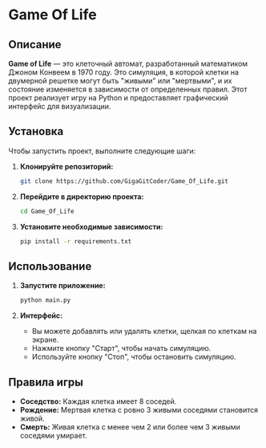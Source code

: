 # Game Of Life

## Описание

**Game of Life** — это клеточный автомат, разработанный математиком Джоном Конвеем в 1970 году. Это симуляция, в которой клетки на двумерной решетке могут быть "живыми" или "мертвыми", и их состояние изменяется в зависимости от определенных правил. Этот проект реализует игру на Python и предоставляет графический интерфейс для визуализации.

## Установка

Чтобы запустить проект, выполните следующие шаги:

1. **Клонируйте репозиторий:**

   ```bash
   git clone https://github.com/GigaGitCoder/Game_Of_Life.git
   ```

2. **Перейдите в директорию проекта:**

   ```bash
   cd Game_Of_Life
   ```

3. **Установите необходимые зависимости:**

   ```bash
   pip install -r requirements.txt
   ```

## Использование

1. **Запустите приложение:**

   ```bash
   python main.py
   ```

2. **Интерфейс:**
   - Вы можете добавлять или удалять клетки, щелкая по клеткам на экране.
   - Нажмите кнопку "Старт", чтобы начать симуляцию.
   - Используйте кнопку "Стоп", чтобы остановить симуляцию.

## Правила игры

- **Соседство:** Каждая клетка имеет 8 соседей.
- **Рождение:** Мертвая клетка с ровно 3 живыми соседями становится живой.
- **Смерть:** Живая клетка с менее чем 2 или более чем 3 живыми соседями умирает.
